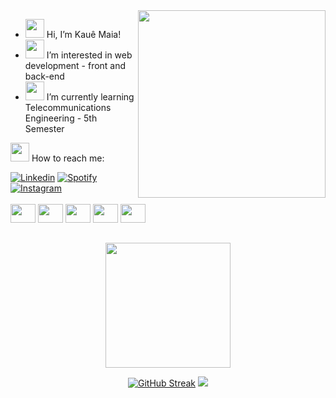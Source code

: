  <!-- <div align="center">
  <a src="https://git.io/typing-svg">
    <img src="https://readme-typing-svg.demolab.com/?lines=Welcome+to+my+profile! font=Fira+Code&weight=500&size=22&pause=1000&color=0050EF&center=true&vCenter=true&random=false&width=524&lines=%E2%8A%B9+Welcome+to+my+profile!+⏜ ⏝ ⏜+" # alt="Typing SVG">
  </a>
 </div> -->

<img align="right" width="300" src="https://i.giphy.com/media/v1.Y2lkPTc5MGI3NjExMjlhdDRqenp0NXc3emN3Mzg0a3F6NHFzZXhrd3B2MmR5NGJtYjFpMSZlcD12MV9pbnRlcm5hbF9naWZfYnlfaWQmY3Q9cw/TAIr9YcFBD1fwAZeYu/giphy.gif">

- <img src="https://github.com/TheDudeThatCode/TheDudeThatCode/blob/master/Assets/Hi.gif" width="30"> Hi, I’m Kauê Maia!
- <img src="https://github.com/user-attachments/assets/e9ba9a31-7ce8-46cc-8b43-6fab13999a2d" height=30> I’m interested in web development - front and back-end
- <img src="https://github.com/user-attachments/assets/682f2c36-0ef9-4b75-8c47-dfc7f5b1fd4e" height=30> I’m currently learning Telecommunications Engineering - 5th Semester
<!-- - 💞️ I’m looking to collaborate on ... -->
<img src="https://github.com/user-attachments/assets/5fadbd37-c809-441f-95a4-1777f6571cb7" height=30> How to reach me:
<div>
  <a href="https://www.linkedin.com/in/nelson-kauê-b59290263/" target="_blanck"><img src="https://img.shields.io/badge/LinkedIn-0077B5?style=for-the-badge&logo=linkedin&logoColor=white" target="_blanck" alt="Linkedin"></a>
  <a href="https://open.spotify.com/user/31tr3qwq2binqletd6hot5tkhhoq?si=82d5e698f124440b" target="_blanck"><img src="https://img.shields.io/badge/Spotify-1ED760?&style=for-the-badge&logo=spotify&logoColor=white" target="_blanck" alt="Spotify"></a>
  <a href="https://www.instagram.com/_kaue20_/" target="_blanck"><img src="https://img.shields.io/badge/Instagram-E4405F?style=for-the-badge&logo=instagram&logoColor=white" target="_blanck" alt="Instagram"></a>
</div><br>
<div style="display: inline_block">
  <img aligh="center" height="30" width="40" src="https://cdn.jsdelivr.net/gh/devicons/devicon@latest/icons/html5/html5-plain.svg"/>
  <img aligh="center" height="30" width="40" src="https://cdn.jsdelivr.net/gh/devicons/devicon@latest/icons/css3/css3-original.svg"/>
  <img aligh="center" height="30" width="40" src="https://cdn.jsdelivr.net/gh/devicons/devicon@latest/icons/javascript/javascript-plain.svg" />
  <img aligh="center" height="30" width="40" src="https://cdn.jsdelivr.net/gh/devicons/devicon@latest/icons/python/python-original.svg" />
  <img aligh="center" height="30" width="40" src="https://cdn.jsdelivr.net/gh/devicons/devicon@latest/icons/php/php-original.svg" />        
</div>
<!-- - 😄 Pronouns: ... -->
<!-- - ⚡ Fun fact: ... -->

##

<p align="center"> 
  <img src="https://github.com/TheDudeThatCode/TheDudeThatCode/blob/master/Assets/Developer.gif" width="200" align="center">
</p>

<div style="text-align: center;" align="center">
  <a href="https://git.io/streak-stats"><img src="https://streak-stats.demolab.com?user=maia18&theme=github-dark-blue" alt="GitHub Streak" /></a>
  <img src="https://github-readme-stats.vercel.app/api/top-langs/?username=maia18&hide_progress=true&theme=dark"/>
<!--   [![GitHub Streak](https://streak-stats.demolab.com?user=maia18&theme=github-dark-blue)](https://git.io/streak-stats) -->
<!--   <img width="491" src="https://github-readme-stats.vercel.app/api?username=maia18&&theme=dark">
  <img width="253" src="https://github-readme-stats.vercel.app/api/top-langs?username=maia18&layout=donut&langs_count=8&card_width=320&theme=dark"/> -->
</div>

<!-- [![Top Langs](https://github-readme-stats.vercel.app/api/top-langs/?username=anuraghazra&layout=pie)](https://github.com/anuraghazra/github-readme-stats) -->

##

<!-- <picture>
  <source media="(prefers-color-scheme: dark)" srcset="github-snake-dark.svg" />
  <source media="(prefers-color-scheme: light)" srcset="github-snake.svg" />
  <img alt="github-snake" src="github-snake.svg"/>
</picture>

![snake gif](https://github.com/maia18/maia18/blob/output/github-contribution-grid-snake-dark.svg) -->

<!-- file:///C:/Users/Nelso/Downloads/download20241100093444.png -->
        
<!---
maia18/maia18 is a ✨ special ✨ repository because its `README.md` (this file) appears on your GitHub profile.
You can click the Preview link to take a look at your changes.
--->
